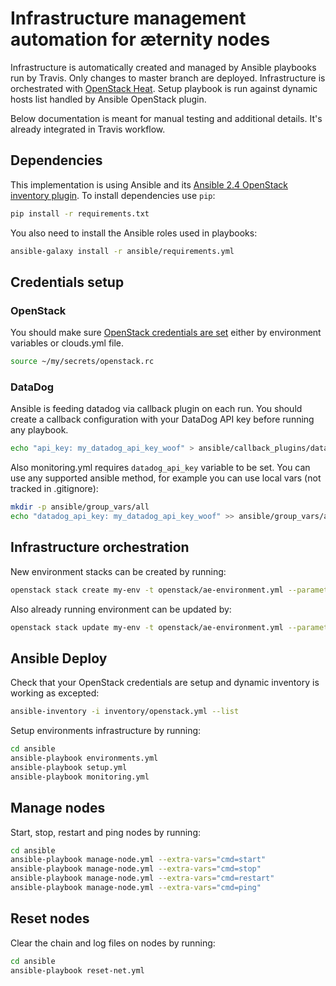 # Infrastructure management automation for æternity nodes

Infrastructure is automatically created and managed by Ansible playbooks run by Travis.
Only changes to master branch are deployed.
Infrastructure is orchestrated with [OpenStack Heat](https://docs.openstack.org/heat/latest/).
Setup playbook is run against dynamic hosts list handled by Ansible OpenStack plugin.

Below documentation is meant for manual testing and additional details. It's already integrated in Travis workflow.

## Dependencies
This implementation is using Ansible and its [Ansible 2.4 OpenStack inventory plugin](https://docs.ansible.com/ansible/devel/plugins/inventory/openstack.html).
To install dependencies use `pip`:
```bash
pip install -r requirements.txt
```

You also need to install the Ansible roles used in playbooks:
```bash
ansible-galaxy install -r ansible/requirements.yml
```

## Credentials setup

### OpenStack
You should make sure [OpenStack credentials are set](https://docs.openstack.org/python-openstackclient/latest/configuration/index.html#environment-variables)
either by environment variables or clouds.yml file.

```bash
source ~/my/secrets/openstack.rc
```

### DataDog
Ansible is feeding datadog via callback plugin on each run.
You should create a callback configuration with your DataDog API key before running any playbook.

```bash
echo "api_key: my_datadog_api_key_woof" > ansible/callback_plugins/datadog_callback.yml
```

Also monitoring.yml requires `datadog_api_key` variable to be set.
You can use any supported ansible method, for example you can use local vars (not tracked in .gitignore):

```bash
mkdir -p ansible/group_vars/all
echo "datadog_api_key: my_datadog_api_key_woof" >> ansible/group_vars/all/vars.local.yml
```

## Infrastructure orchestration
New environment stacks can be created by running:
```bash
openstack stack create my-env -t openstack/ae-environment.yml --parameter "environment=my_env"
```

Also already running environment can be updated by:
```bash
openstack stack update my-env -t openstack/ae-environment.yml --parameter "environment=my_env"
```

## Ansible Deploy

Check that your OpenStack credentials are setup and dynamic inventory is working as excepted:
```bash
ansible-inventory -i inventory/openstack.yml --list
```

Setup environments infrastructure by running:
```bash
cd ansible
ansible-playbook environments.yml
ansible-playbook setup.yml
ansible-playbook monitoring.yml
```
## Manage nodes

Start, stop, restart and ping nodes by running:
```bash
cd ansible
ansible-playbook manage-node.yml --extra-vars="cmd=start"
ansible-playbook manage-node.yml --extra-vars="cmd=stop"
ansible-playbook manage-node.yml --extra-vars="cmd=restart"
ansible-playbook manage-node.yml --extra-vars="cmd=ping"
```
## Reset nodes

Clear the chain and log files on nodes by running:
```bash
cd ansible
ansible-playbook reset-net.yml
```

